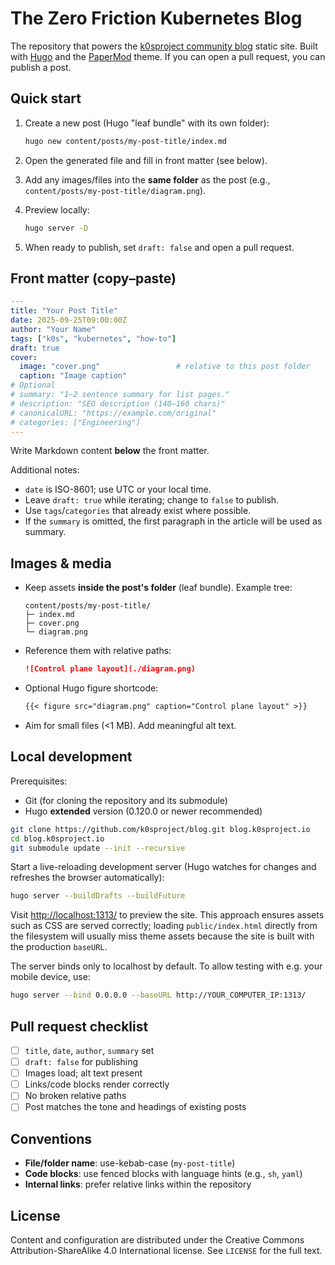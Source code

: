 # The Zero Friction Kubernetes Blog

The repository that powers the [k0sproject community blog][blog] static site.
Built with [Hugo] and the [PaperMod] theme. If you can open a pull request, you
can publish a post.

[blog]: https://blog.k0sproject.io/
[Hugo]: https://gohugo.io/
[PaperMod]: https://github.com/adityatelange/hugo-PaperMod

## Quick start

1. Create a new post (Hugo "leaf bundle" with its own folder):

   ```sh
   hugo new content/posts/my-post-title/index.md
   ```

2. Open the generated file and fill in front matter (see below).

3. Add any images/files into the **same folder** as the post (e.g.,
   `content/posts/my-post-title/diagram.png`).

4. Preview locally:

   ```sh
   hugo server -D
   ```

5. When ready to publish, set `draft: false` and open a pull request.

## Front matter (copy–paste)

```yaml
---
title: "Your Post Title"
date: 2025-09-25T09:00:00Z
author: "Your Name"
tags: ["k0s", "kubernetes", "how-to"]
draft: true
cover:
  image: "cover.png"                 # relative to this post folder
  caption: "Image caption"
# Optional
# summary: "1–2 sentence summary for list pages."
# description: "SEO description (140–160 chars)"
# canonicalURL: "https://example.com/original"
# categories: ["Engineering"]
---
```

Write Markdown content **below** the front matter.

Additional notes:

* `date` is ISO-8601; use UTC or your local time.
* Leave `draft: true` while iterating; change to `false` to publish.
* Use `tags`/`categories` that already exist where possible.
* If the `summary` is omitted, the first paragraph in the article will be used
  as summary.

## Images & media

* Keep assets **inside the post's folder** (leaf bundle).
  Example tree:

  ```text
  content/posts/my-post-title/
  ├─ index.md
  ├─ cover.png
  └─ diagram.png
  ```

* Reference them with relative paths:

  ```md
  ![Control plane layout](./diagram.png)
  ```

* Optional Hugo figure shortcode:

  ```md
  {{< figure src="diagram.png" caption="Control plane layout" >}}
  ```

* Aim for small files (<1 MB). Add meaningful alt text.

## Local development

Prerequisites:

* Git (for cloning the repository and its submodule)
* Hugo **extended** version (0.120.0 or newer recommended)

```sh
git clone https://github.com/k0sproject/blog.git blog.k0sproject.io
cd blog.k0sproject.io
git submodule update --init --recursive
```

Start a live-reloading development server (Hugo watches for changes and
refreshes the browser automatically):

```sh
hugo server --buildDrafts --buildFuture
```

Visit <http://localhost:1313/> to preview the site. This approach ensures assets
such as CSS are served correctly; loading `public/index.html` directly from the
filesystem will usually miss theme assets because the site is built with the
production `baseURL`.

The server binds only to localhost by default. To allow testing with e.g. your mobile
device, use:

```sh
hugo server --bind 0.0.0.0 --baseURL http://YOUR_COMPUTER_IP:1313/
```

## Pull request checklist

* [ ] `title`, `date`, `author`, `summary` set
* [ ] `draft: false` for publishing
* [ ] Images load; alt text present
* [ ] Links/code blocks render correctly
* [ ] No broken relative paths
* [ ] Post matches the tone and headings of existing posts

## Conventions

* **File/folder name**: use-kebab-case (`my-post-title`)
* **Code blocks**: use fenced blocks with language hints (e.g., `sh`, `yaml`)
* **Internal links**: prefer relative links within the repository

## License

Content and configuration are distributed under the Creative Commons
Attribution-ShareAlike 4.0 International license. See `LICENSE` for the
full text.
